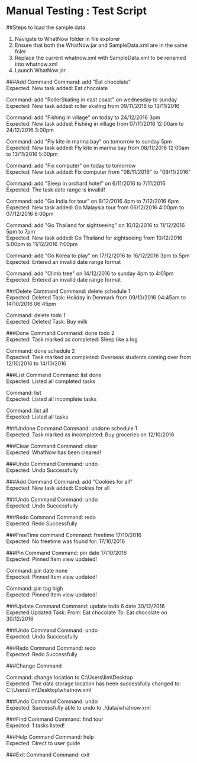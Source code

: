 # Manual Testing : Test Script
##Steps to load the sample data
1. Navigate to WhatNow folder in file explorer
2. Ensure that both the WhatNow.jar and SampleData.xml are in the same foler
3. Replace the current whatnow.xml with SampleData.xml to be renamed into whatnow.xml
4. Launch WhatNow.jar

###Add Command
 Command: add "Eat chocolate" <br>
 Expected: New task added: Eat chocolate <br> 
 
 Command: add "RollerSkating in east coast" on wednesday to sunday<br>
 Expected: New task added: roller skating from 09/11/2016 to 13/11/2016 <br>
 
 Command: add "Fishing in village" on today to 24/12/2016 3pm <br>
 Expected: New task added: Fishing in village from 07/11/2016 12:00am to 24/12/2016 3:00pm  <br>
 
 Command: add "Fly kite in marina bay" on tomorrow to sunday 5pm <br>
 Expected: New task added: Fly kite in marina bay from 08/11/2016 12:00am to 13/11/2016 5:00pm  <br>
 
 Command: add "Fix computer" on today to tomorrow <br>
 Expected: New task added: Fix computer from "08/11/2016" to "09/11/2016"  <br>
 
 Command: add "Sleep in orchard hotel" on 6/11/2016 to 7/11/2016 <br>
 Expected: The task date range is invalid!  <br>
 
 Command: add "Go India for tour" on 6/12/2016 4pm to 7/12/2016 6pm <br>
 Expected: New task added: Go Malaysia tour from 06/12/2016 4:00pm to 07/12/2016 6:00pm  <br>
 
 Command: add "Go Thailand for sightseeing" on 10/12/2016 to 11/12/2016 5pm to 7pm <br>
 Expected: New task added: Go Thailand for sightseeing from 10/12/2016 5:00pm to 11/12/2016 7:00pm  <br>

 Command: add "Go Korea to play" on 17/12/2016 to 16/12/2016 3pm to 5pm <br>
 Expected: Entered an invalid date range format  <br>
 
 Command: add "Climb tree" on 14/12/2016 to sunday 4pm to 4:01pm <br>
 Expected: Entered an invalid date range format  <br>
 
 
###Delete Command
 Command: delete schedule 1 <br>
 Expected: Deleted Task: Holiday in Denmark from 09/10/2016 04:45am to 14/10/2016 06:45pm  <br>
 
 Command: delete todo 1 <br>
 Expected: Deleted Task: Buy milk  <br>
 
###Done Command
 Command: done todo 2 <br>
 Expected: Task marked as completed: Sleep like a log  <br>
 
 Command: done schedule 2 <br>
 Expected: Task marked as completed: Overseas students coming over from 12/10/2016 to 14/10/2016 <br>

###List Command
 Command: list done <br>
 Expected: Listed all completed tasks <br>
 
 Command: list <br>
 Expected: Listed all incomplete tasks <br>
 
 Command: list all <br>
 Expected: Listed all tasks <br>
 
###Undone Command
 Command: undone schedule 1 <br>
 Expected: Task marked as incompleted: Buy groceries on 12/10/2016 <br>
 	
###Clear Command
 Command: clear <br>
 Expected: WhatNow has been cleared! <br>
 
###Undo Command
 Command: undo <br>
 Expected: Undo Successfully <br>
 
###Add Command
 Command: add "Cookies for all" <br>
 Expected: New task added: Cookies for all <br>
 
###Undo Command
 Command: undo <br>
 Expected: Undo Successfully <br>
 
###Redo Command
 Command: redo <br>
 Expected: Redo Successfully <br>
 
###FreeTime command
 Command: freetime 17/10/2016 <br>
 Expected: No freetime was found for: 17/10/2016 <br>

###Pin Command
 Command: pin date 17/10/2016 <br>
 Expected: Pinned Item view updated! <br>
 
 Command: pin date none <br>
 Expected: Pinned Item view updated! <br>
 
 Command: pin tag high <br>
 Expected: Pinned Item view updated! <br>

###Update Command
 Command: update todo 6 date 30/12/2016 <br>
 Expected:Updated Task: 
From: Eat chocolate 
To: Eat chocolate on 30/12/2016 <br>

###Undo Command
 Command: undo <br>
 Expected: Undo Successfully <br>

###Redo Command
 Command: redo <br>
 Expected: Redo Successfully <br>
 
###Change Command

 Command: change location to C:\Users\lim\Desktop <br>
 Expected: The data storage location has been successfully changed to: C:\Users\lim\Desktop\whatnow.xml <br>

###Undo Command
 Command: undo <br>
 Expected: Successfully able to undo to ./data/whatnow.xml <br>

###Find Command
 Command: find tour <br>
 Expected: 1 tasks listed! <br>
  
###Help Command
 Command: help <br>
 Expected: Direct to user guide <br>
 
###Exit Command
 Command: exit <br>
